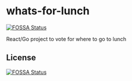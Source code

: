# whats-for-lunch
[![FOSSA Status](https://app.fossa.io/api/projects/git%2Bgithub.com%2Fchandlerlucius%2Fwhats-for-lunch.svg?type=shield)](https://app.fossa.io/projects/git%2Bgithub.com%2Fchandlerlucius%2Fwhats-for-lunch?ref=badge_shield)

React/Go project to vote for where to go to lunch


## License
[![FOSSA Status](https://app.fossa.io/api/projects/git%2Bgithub.com%2Fchandlerlucius%2Fwhats-for-lunch.svg?type=large)](https://app.fossa.io/projects/git%2Bgithub.com%2Fchandlerlucius%2Fwhats-for-lunch?ref=badge_large)